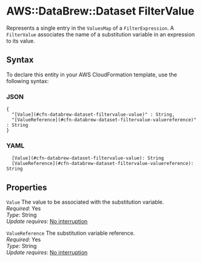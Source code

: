 # AWS::DataBrew::Dataset FilterValue<a name="aws-properties-databrew-dataset-filtervalue"></a>

Represents a single entry in the `ValuesMap` of a `FilterExpression`\. A `FilterValue` associates the name of a substitution variable in an expression to its value\.

## Syntax<a name="aws-properties-databrew-dataset-filtervalue-syntax"></a>

To declare this entity in your AWS CloudFormation template, use the following syntax:

### JSON<a name="aws-properties-databrew-dataset-filtervalue-syntax.json"></a>

```
{
  "[Value](#cfn-databrew-dataset-filtervalue-value)" : String,
  "[ValueReference](#cfn-databrew-dataset-filtervalue-valuereference)" : String
}
```

### YAML<a name="aws-properties-databrew-dataset-filtervalue-syntax.yaml"></a>

```
  [Value](#cfn-databrew-dataset-filtervalue-value): String
  [ValueReference](#cfn-databrew-dataset-filtervalue-valuereference): String
```

## Properties<a name="aws-properties-databrew-dataset-filtervalue-properties"></a>

`Value` <a name="cfn-databrew-dataset-filtervalue-value"></a>
The value to be associated with the substitution variable\.  
_Required_: Yes  
_Type_: String  
_Update requires_: [No interruption](https://docs.aws.amazon.com/AWSCloudFormation/latest/UserGuide/using-cfn-updating-stacks-update-behaviors.html#update-no-interrupt)

`ValueReference` <a name="cfn-databrew-dataset-filtervalue-valuereference"></a>
The substitution variable reference\.  
_Required_: Yes  
_Type_: String  
_Update requires_: [No interruption](https://docs.aws.amazon.com/AWSCloudFormation/latest/UserGuide/using-cfn-updating-stacks-update-behaviors.html#update-no-interrupt)
